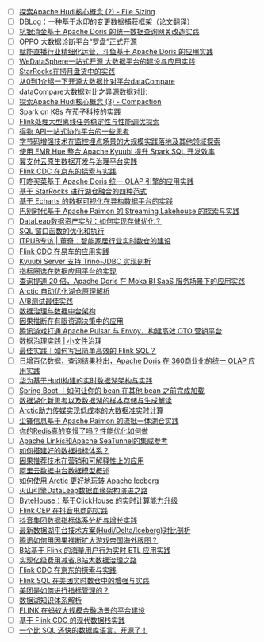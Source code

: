 - [ ] [探索Apache Hudi核心概念 (2) - File Sizing](https://mp.weixin.qq.com/s/co4f0_DiJ78JXvWzf5cAww)
- [ ] [DBLog：一种基于水印的变更数据捕获框架（论文翻译）](https://mp.weixin.qq.com/s/JyCpUaYA6Kkhqx79FmiR8g)
- [ ] [杭银消金基于 Apache Doris 的统一数据查询网关改造实践](https://mp.weixin.qq.com/s/Qvi-YWClwu6b4N27u2TMMg)
- [ ] [OPPO 大数据诊断平台“罗盘”正式开源](https://mp.weixin.qq.com/s/5dpXP6a9W-NyI2VYJjBGyA)
- [ ] [赋能直播行业精细化运营，斗鱼基于 Apache Doris 的应用实践](https://mp.weixin.qq.com/s/gXE9PmPTTlZN2V_YEz7uDg)
- [ ] [WeDataSphere一站式开源 大数据平台的建设与应用实践](https://mp.weixin.qq.com/s/fDZWj1z9uRbP_mQ0mEI4Yg)
- [ ] [StarRocks在捞月盘货中的实践](https://mp.weixin.qq.com/s/QdIGX5yCYlNeyaOnPXgsiA)
- [ ] [从0到1介绍一下开源大数据比对平台dataCompare](https://mp.weixin.qq.com/s/3KQdp1smgqwHfLGy1ASK_A)
- [ ] [dataCompare大数据对比之异源数据对比](https://mp.weixin.qq.com/s/b4HrK95PP_AZ1CXqcfXm6Q)
- [ ] [探索Apache Hudi核心概念 (3) - Compaction](https://mp.weixin.qq.com/s/C5Nttr9QPmgVNyQFAO4J_Q)
- [ ] [Spark on K8s 在茄子科技的实践](https://mp.weixin.qq.com/s/xXjfQtvSsWrxa8uq-ra-0g)
- [ ] [Flink处理大型离线任务稳定性与性能调优探索](https://mp.weixin.qq.com/s/5i6utVnZGbS1k4zzfExVXw)
- [ ] [得物 API一站式协作平台的一些思考](https://mp.weixin.qq.com/s/BcShPGyf2ekb1p88_rZ3uw)
- [ ] [字节码增强技术在监控埋点场景的大规模实践落地及其他领域探索](https://mp.weixin.qq.com/s/M4XPqtSzkaE2D2DJmf3y6Q)
- [ ] [使用 EMR Hue 整合 Apache Kyuubi 提升 Spark SQL 开发效率](https://mp.weixin.qq.com/s/F1lqeapQwJlsPPZzuBQ4ag)
- [ ] [翼支付云原生数据开发与治理平台实践](https://mp.weixin.qq.com/s/m21bmhN1yFxLF8t22zjIcA)
- [ ] [Flink CDC 在京东的探索与实践](https://mp.weixin.qq.com/s/rZq5gVLvix62wZ3RHq3ToA)
- [ ] [叮咚买菜基于 Apache Doris 统一 OLAP 引擎的应用实践](https://mp.weixin.qq.com/s/18bJgCJcjuTQ4JPbme4l9g)
- [ ] [基于 StarRocks 进行湖仓融合的四种范式](https://mp.weixin.qq.com/s/xLAK6JPEB1rBO6STbFmoXg)
- [ ] [基于 Echarts 的数据可视化在异构数据平台的实践](https://mp.weixin.qq.com/s/_KQ9mgJ_VsZQhhTSVBkaow)
- [ ] [巴别时代基于 Apache Paimon 的 Streaming Lakehouse 的探索与实践](https://mp.weixin.qq.com/s/NxYvXj5NHRJf1J8oFiFmfQ)
- [ ] [DataLeap数据资产实战：如何实现存储优化？](https://mp.weixin.qq.com/s/3PeYsOhnJRohuyOsGjq0jw)
- [ ] [SQL 窗口函数的优化和执行](https://mp.weixin.qq.com/s/HncuDEbaSUgMPVhedWA8oQ)
- [ ] [ITPUB专访 | 董奇：智能家居行业实时数仓的建设](https://mp.weixin.qq.com/s/1cWYLrT-K7KFa_A4eFvtNg)
- [ ] [Flink CDC 在易车的应用实践](https://mp.weixin.qq.com/s/8iYL1moNnxd5KlaMhNUPqg)
- [ ] [Kyuubi Server 支持 Trino-JDBC 实现剖析](https://mp.weixin.qq.com/s/OnAMTMzJiJ7lBfSOS9lLQQ)
- [ ] [指标圈选在数据应用平台的实现](https://mp.weixin.qq.com/s/XvYZFHNL-9kQS8fytLJx7w)
- [ ] [查询提速 20 倍，Apache Doris 在 Moka BI SaaS 服务场景下的应用实践](https://mp.weixin.qq.com/s/JCVSNxu3gwSopRODDrp3VQ)
- [ ] [Arctic 自动优化湖仓原理解析](https://mp.weixin.qq.com/s/clNC-T4N9uMo3dSFSOTl9w)
- [ ] [A/B测试最佳实践](https://mp.weixin.qq.com/s/eKraXBRkgFxmBLz47SCnzg)
- [ ] [数据治理与数据中台架构](https://mp.weixin.qq.com/s/lcJ-1p2CxlTNmgPuGLbV8g)
- [ ] [因果推断在有限资源决策中的应用](https://mp.weixin.qq.com/s/0CyLQyP5wlQNjBauJRB4fg)
- [ ] [腾讯游戏打通 Apache Pulsar 与 Envoy，构建高效 OTO 营销平台](https://mp.weixin.qq.com/s/PzHu2s311bVx-KqNyhDTDA)
- [ ] [数据治理实践 | 小文件治理](https://mp.weixin.qq.com/s/HDxAGhGIPvXF38wPiXZ7xg)
- [ ] [最佳实践｜如何写出简单高效的 Flink SQL？](https://mp.weixin.qq.com/s/QlgQyh-sx4lMxdKo0rW-1g)
- [ ] [日增百亿数据，查询结果秒出，Apache Doris 在 360商业化的统一 OLAP 应用实践](https://mp.weixin.qq.com/s/6CdRyW1jR9G05lRYYPDXjw)
- [ ] [华为基于Hudi构建的实时数据湖架构与实践](https://mp.weixin.qq.com/s/lGW5yTzcn8UNduiGsYefyg)
- [ ] [Spring Boot ｜如何让你的 bean 在其他 bean 之前完成加载](https://mp.weixin.qq.com/s/Nxz2_829CQ17E-jWb3coqA)
- [ ] [数据湖化新思考以及数据湖的样本存储与生成解读](https://mp.weixin.qq.com/s/cK5fqYEj66oUeIenGnl3dw)
- [ ] [Arctic助力传媒实现低成本的大数据准实时计算](https://mp.weixin.qq.com/s/DO6pWBeNQkxrbUo-yZ7Trg)
- [ ] [尘锋信息基于 Apache Paimon 的流批一体湖仓实践](https://mp.weixin.qq.com/s/lbZ3VS317vSXec-nuw85eA)
- [ ] [你的Redis真的变慢了吗？性能优化如何做](https://mp.weixin.qq.com/s/nNEuYw0NlYGhuKKKKoWfcQ)
- [ ] [Apache Linkis和Apache SeaTunnel的集成参考](https://mp.weixin.qq.com/s/OXImj79OZKP-PIYp4cS7kw)
- [ ] [如何搭建好的数据指标体系？](https://mp.weixin.qq.com/s/ezX98-6Ttj260Q0wHYRbZg)
- [ ] [因果推荐技术在营销和可解释性上的应用](https://mp.weixin.qq.com/s/M9RSzYiDvJ8L2Ux2VmFFRw)
- [ ] [阿里云数据中台数据模型概述](https://mp.weixin.qq.com/s/CFxJpXBzrFI59EyuCl7Tqw)
- [ ] [如何使用 Arctic 更好地玩转 Apache Iceberg](https://mp.weixin.qq.com/s/Oe8uYzeKVAkPCmb15VAQBg)
- [ ] [火山引擎DataLeap数据血缘架构演进之路](https://mp.weixin.qq.com/s/G3WM5ejjzf2CCIuIVONJqQ)
- [ ] [ByteHouse：基于ClickHouse 的实时计算能力升级](https://mp.weixin.qq.com/s/EnUyN04jb4-oZBYyuIT5-g)
- [ ] [Flink CEP 在抖音电商的实践](https://mp.weixin.qq.com/s/uFKODh1_zTRzaVne-i6EPw)
- [ ] [抖音集团数据指标体系分析与增长实践](https://mp.weixin.qq.com/s/-oMACXr6lNTfYskbzPEnIA)
- [ ] [最新数据湖平台技术方案(Hudi/Delta/Iceberg)对比剖析](https://mp.weixin.qq.com/s/Mfta3VdoVpvCb1LlUEeCZw)
- [ ] [腾讯如何用因果推断扩大游戏帝国海外版图？](https://mp.weixin.qq.com/s/iP8yk5TGx-L3tNS6bGkpBg)
- [ ] [B站基于 Flink 的海量用户行为实时 ETL 应用实践](https://mp.weixin.qq.com/s/2OFuyxWN9vyYnpYjmoBbDA)
- [ ] [实现亿级费用减省,B站大数据治理之路](https://mp.weixin.qq.com/s/cODywSfWOX-CiwW8qEFCyA)
- [ ] [Flink CDC 在京东的探索与实践](https://mp.weixin.qq.com/s/rZq5gVLvix62wZ3RHq3ToA)
- [ ] [Flink SQL 在美团实时数仓中的增强与实践](https://mp.weixin.qq.com/s/Y2ek0_Y8DzsDfaEknHH1jA)
- [ ] [美团是如何进行指标管理的？](https://mp.weixin.qq.com/s/b4pxE1dbyb8IUGT53fn0AQ)
- [ ] [数据湖知识体系解析](https://mp.weixin.qq.com/s/_54uY6fg6hyFffApVnwGIw)
- [ ] [FLINK 在蚂蚁大规模金融场景的平台建设](https://mp.weixin.qq.com/s/vAOmjw0DsQsQNk9C6BsQdg)
- [ ] [基于 Flink CDC 的现代数据栈实践](https://mp.weixin.qq.com/s/ycsuL5BZkCxHIC4YIS4hEw)
- [ ] [一个比 SQL 还快的数据库语言，开源了！](https://mp.weixin.qq.com/s/wqryRsjt1m6_6nakCG_tlg)
